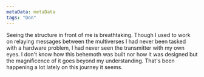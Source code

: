 ```yaml
---
metaData: metaData
tags: "Don"
---
```


Seeing the structure in front of me is breathtaking. Though I used to work on relaying messages between the multiverses I had never been tasked with a hardware problem, I had never seen the transmitter with my own eyes. I don't know how this behemoth was built nor how it was designed but the magnificence of it goes beyond my understanding. 
That's been happening a lot lately on this journey it seems.